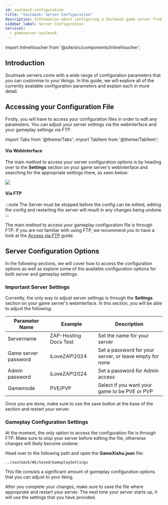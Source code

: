 ```yaml
---
id: soulmask-configuration
title: "Soulmask: Server Configuration"
description: Information about configuring a Soulmask game server from ZAP-Hosting - ZAP-Hosting.com documentation
sidebar_label: Server Configuration
services:
  - gameserver-soulmask
---
```


import InlineVoucher from '@site/src/components/InlineVoucher';

## Introduction

Soulmask servers come with a wide range of configuration parameters that you can customise to your likings. In this guide, we will explore all of the currently available configuration parameters and explain each in more detail.

<InlineVoucher />

## Accessing your Configuration File

Firstly, you will have to access your configuration files in order to edit any parameters. You can adjust your server settings via the webinterface and your gameplay settings via FTP.

import Tabs from '@theme/Tabs';
import TabItem from '@theme/TabItem';

<Tabs>
<TabItem value="settings" label="Via Webinterface" default>

#### Via Webinterface

The main method to access your server configuration options is by heading over to the **Settings** section on your game server's webinterface and searching for the appropriate settings there, as seen below:

![](https://screensaver01.zap-hosting.com/index.php/s/QDPzFgWRrfB49HB/preview)
</TabItem>

<TabItem value="ftp" label="Via FTP">

#### Via FTP

:::note
The Server must be stopped before the config can be edited, editing the config and restarting the server will result in any changes being undone.
:::

The main method to access your gameplay configuration file is through FTP. If you are not familiar with using FTP, we recommend you to have a look at the [Access via FTP](gameserver-ftpaccess.md) guide.

</TabItem>
</Tabs>

## Server Configuration Options
In the following sections, we will cover how to access the configuration options as well as explore some of the available configuration options for both server and gameplay settings.

### Important Server Settings

Currently, the only way to adjust server settings is through the **Settings** section on your game server's webinterface. In this section, you will be able to adjust the following:

| Parameter Name       | Example               | Description                                             |
| -------------------- | --------------------- | ------------------------------------------------------- | 
| Servername           | ZAP-Hosting Docs Test | Set the name for your server                            |
| Game server password | iLoveZAP!2024         | Set a password for your server, or leave empty for none |
| Admin password       | iLoveZAP!2024         | Set a password for Admin access                         |
| Gamemode             | PVE/PVP               | Select if you want your game to be PVE or PVP           |

Once you are done, make sure to use the save button at the base of the section and restart your server.

### Gameplay Configuration Settings

At the moment, the only option to access the configuration file is through FTP. Make sure to stop your server before editing the file, otherwise changes will likely become undone.

Head over to the following path and open the **GameXishu.json** file:
```
../soulmask/WS/Saved/GameplaySettings
```

This file consists a significant amount of gameplay configuration options that you can adjust to your liking.

After you complete your changes, make sure to save the file where appropriate and restart your server. The next time your server starts up, it will use the settings that you have provided.

<InlineVoucher />
